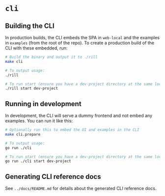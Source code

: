 # `cli`

## Building the CLI

In production builds, the CLI embeds the SPA in `web-local` and the examples in `examples` (from the root of the repo). To create a production build of the CLI with these embedded, run:
```bash
# Build the binary and output it to ./rill
make cli

# To output usage:
./rill

# To run start (ensure you have a dev-project directory at the same location as the rill binary):
./rill start dev-project
```

## Running in development

In development, the CLI will serve a dummy frontend and not embed any examples. You can run it like this:
```bash
# Optionally run this to embed the UI and examples in the CLI
make cli.prepare

# To output usage:
go run ./cli

# To run start (ensure you have a dev-project directory at the same location as the rill binary):
go run ./cli start dev-project
```

## Generating CLI reference docs

See `../docs/README.md` for details about the generated CLI reference docs.
